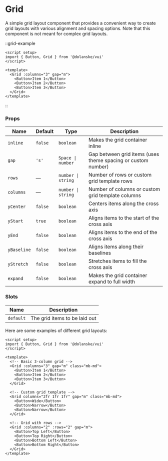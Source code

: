 # Grid

A simple grid layout component that provides a convenient way to create grid layouts with various alignment and spacing options. Note that this component is not meant for complex grid layouts.

::grid-example

```vue
<script setup>
import { Button, Grid } from '@dolanske/vui'
</script>

<template>
  <Grid :columns="3" gap="m">
    <Button>Item 1</Button>
    <Button>Item 2</Button>
    <Button>Item 3</Button>
  </Grid>
</template>
```

::

### Props

| Name        | Default | Type               | Description                                                  |
| ----------- | ------- | ------------------ | ------------------------------------------------------------ |
| `inline`    | `false` | `boolean`          | Makes the grid container inline                              |
| `gap`       | `'s'`   | `Space \| number`  | Gap between grid items (uses theme spacing or custom number) |
| `rows`      | —       | `number \| string` | Number of rows or custom grid template rows                  |
| `columns`   | —       | `number \| string` | Number of columns or custom grid template columns            |
| `yCenter`   | `false` | `boolean`          | Centers items along the cross axis                           |
| `yStart`    | `true`  | `boolean`          | Aligns items to the start of the cross axis                  |
| `yEnd`      | `false` | `boolean`          | Aligns items to the end of the cross axis                    |
| `yBaseline` | `false` | `boolean`          | Aligns items along their baselines                           |
| `yStretch`  | `false` | `boolean`          | Stretches items to fill the cross axis                       |
| `expand`    | `false` | `boolean`          | Makes the grid container expand to full width                |

### Slots

| Name      | Description                   |
| --------- | ----------------------------- |
| `default` | The grid items to be laid out |

Here are some examples of different grid layouts:

```vue
<script setup>
import { Button, Grid } from '@dolanske/vui'
</script>

<template>
  <!-- Basic 3-column grid -->
  <Grid :columns="3" gap="m" class="mb-md">
    <Button>Item 1</Button>
    <Button>Item 2</Button>
    <Button>Item 3</Button>
  </Grid>

  <!-- Custom grid template -->
  <Grid columns="2fr 1fr 1fr" gap="m" class="mb-md">
    <Button>Wide</Button>
    <Button>Narrow</Button>
    <Button>Narrow</Button>
  </Grid>

  <!-- Grid with rows -->
  <Grid :columns="2" :rows="2" gap="m">
    <Button>Top Left</Button>
    <Button>Top Right</Button>
    <Button>Bottom Left</Button>
    <Button>Bottom Right</Button>
  </Grid>
</template>
```
